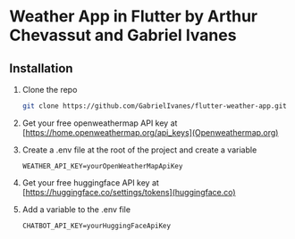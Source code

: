 # Weather App in Flutter by Arthur Chevassut and Gabriel Ivanes

## Installation

1. Clone the repo

   ```sh
   git clone https://github.com/GabrielIvanes/flutter-weather-app.git
   ```

2. Get your free openweathermap API key at [https://home.openweathermap.org/api_keys](Openweathermap.org)

3. Create a .env file at the root of the project and create a variable

   ```
   WEATHER_API_KEY=yourOpenWeatherMapApiKey
   ```

4. Get your free huggingface API key at [https://huggingface.co/settings/tokens](huggingface.co)

5. Add a variable to the .env file

   ```
   CHATBOT_API_KEY=yourHuggingFaceApiKey
   ```
